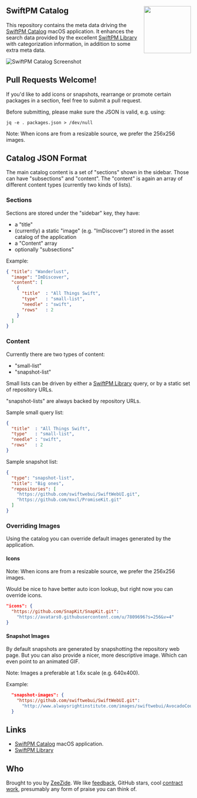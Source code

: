 <h2>SwiftPM Catalog
  <img src="https://zeezide.com/img/swiftpmcatalog/Icon512.png"
       align="right" width="128" height="128" />
</h2>

This repository contains the meta data driving the
[SwiftPM Catalog](https://zeezide.com/en/products/swiftpmcatalog/index.html)
macOS application.
It enhances the search data provided by the
excellent
[SwiftPM Library](https://github.com/daveverwer/SwiftPMLibrary)
with categorization information, in addition to some extra meta data.

![SwiftPM Catalog Screenshot](https://zeezide.com/img/swiftpmcatalog/light/search-swift.png)


## Pull Requests Welcome!

If you'd like to add icons or snapshots, rearrange or promote
certain packages in a section, feel free to submit a pull request.

Before submitting, please make sure the JSON is valid, e.g. using:
```shell
jq -e . packages.json > /dev/null
```

Note: When icons are from a resizable source, we prefer the 256x256 images.

## Catalog JSON Format

The main catalog content is a set of "sections" shown in the sidebar.
Those can have "subsections" and "content". 
The "content" is again an array of different content types (currently two
kinds of lists).

### Sections

Sections are stored under the "sidebar" key, they have:

- a "title"
- (currently) a static "image" (e.g. "ImDiscover") stored in the asset catalog 
  of the application
- a "Content" array
- optionally "subsections"

Example:
```json
{ "title": "Wanderlust",
  "image": "ImDiscover",
  "content": [
    {
      "title"  : "All Things Swift",
      "type"   : "small-list",
      "needle" : "swift",
      "rows"   : 2
    }
  ]
}
```

### Content

Currently there are two types of content:

- "small-list"
- "snapshot-list"

Small lists can be driven by either a 
[SwiftPM Library](https://github.com/daveverwer/SwiftPMLibrary)
query,
or by a static set of repository URLs.

"snapshot-lists" are always backed by repository URLs.

Sample small query list:
```json
{
  "title"  : "All Things Swift",
  "type"   : "small-list",
  "needle" : "swift",
  "rows"   : 2
}
```

Sample snapshot list:
```json
{
  "type": "snapshot-list",
  "title": "Big ones",
  "repositories": [
    "https://github.com/swiftwebui/SwiftWebUI.git",
    "https://github.com/mxcl/PromiseKit.git"
  ]
}
```


### Overriding Images

Using the catalog you can override default images generated by the application.

#### Icons

Note: When icons are from a resizable source, we prefer the 256x256 images.

Would be nice to have better auto icon lookup, but right now you can override
icons.

```json
"icons": {
  "https://github.com/SnapKit/SnapKit.git": 
    "https://avatars0.githubusercontent.com/u/7809696?s=256&v=4"
}
```

#### Snapshot Images

By default snapshots are generated by snapshotting the repository web page.
But you can also provide a nicer, more descriptive image. Which can even
point to an animated GIF.

Note: Images a preferable at 1.6x scale (e.g. 640x400).

Example:
```json
  "snapshot-images": {
    "https://github.com/swiftwebui/SwiftWebUI.git": 
      "http://www.alwaysrightinstitute.com/images/swiftwebui/AvocadoCounter/AvocadoCounter.gif"
  }
```


## Links

- [SwiftPM Catalog](https://zeezide.com/en/products/swiftpmcatalog/index.html) 
  macOS application.
- [SwiftPM Library](https://github.com/daveverwer/SwiftPMLibrary)

## Who

Brought to you by [ZeeZide](http://zeezide.de).
We like
[feedback](https://twitter.com/ziezeit),
GitHub stars,
cool [contract work](http://zeezide.com/en/services/services.html),
presumably any form of praise you can think of.
